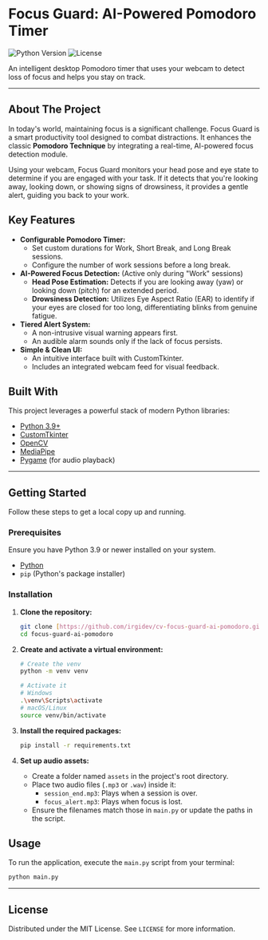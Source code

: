 # Focus Guard: AI-Powered Pomodoro Timer

![Python Version](https://img.shields.io/badge/python-3.9+-blue.svg)
![License](https://img.shields.io/badge/license-MIT-green.svg)

An intelligent desktop Pomodoro timer that uses your webcam to detect loss of focus and helps you stay on track.

---

## About The Project

In today's world, maintaining focus is a significant challenge. Focus Guard is a smart productivity tool designed to combat distractions. It enhances the classic **Pomodoro Technique** by integrating a real-time, AI-powered focus detection module.

Using your webcam, Focus Guard monitors your head pose and eye state to determine if you are engaged with your task. If it detects that you're looking away, looking down, or showing signs of drowsiness, it provides a gentle alert, guiding you back to your work.

## Key Features

* **Configurable Pomodoro Timer:**
    * Set custom durations for Work, Short Break, and Long Break sessions.
    * Configure the number of work sessions before a long break.
* **AI-Powered Focus Detection:** (Active only during "Work" sessions)
    * **Head Pose Estimation:** Detects if you are looking away (yaw) or looking down (pitch) for an extended period.
    * **Drowsiness Detection:** Utilizes Eye Aspect Ratio (EAR) to identify if your eyes are closed for too long, differentiating blinks from genuine fatigue.
* **Tiered Alert System:**
    * A non-intrusive visual warning appears first.
    * An audible alarm sounds only if the lack of focus persists.
* **Simple & Clean UI:**
    * An intuitive interface built with CustomTkinter.
    * Includes an integrated webcam feed for visual feedback.

## Built With

This project leverages a powerful stack of modern Python libraries:

* [Python 3.9+](https://www.python.org/)
* [CustomTkinter](https://github.com/TomSchimansky/CustomTkinter)
* [OpenCV](https://opencv.org/)
* [MediaPipe](https://mediapipe.dev/)
* [Pygame](https://www.pygame.org/news) (for audio playback)

---

## Getting Started

Follow these steps to get a local copy up and running.

### Prerequisites

Ensure you have Python 3.9 or newer installed on your system.
* [Python](https://www.python.org/downloads/)
* `pip` (Python's package installer)

### Installation

1.  **Clone the repository:**
    ```sh
    git clone [https://github.com/irgidev/cv-focus-guard-ai-pomodoro.git](https://github.com/irgidev/cv-focus-guard-ai-pomodoro.git)
    cd focus-guard-ai-pomodoro
    ```

2.  **Create and activate a virtual environment:**
    ```sh
    # Create the venv
    python -m venv venv

    # Activate it
    # Windows
    .\venv\Scripts\activate
    # macOS/Linux
    source venv/bin/activate
    ```

3.  **Install the required packages:**
    ```sh
    pip install -r requirements.txt
    ```

4.  **Set up audio assets:**
    * Create a folder named `assets` in the project's root directory.
    * Place two audio files (`.mp3` or `.wav`) inside it:
        * `session_end.mp3`: Plays when a session is over.
        * `focus_alert.mp3`: Plays when focus is lost.
    * Ensure the filenames match those in `main.py` or update the paths in the script.

## Usage

To run the application, execute the `main.py` script from your terminal:

```sh
python main.py
```

---

## License

Distributed under the MIT License. See `LICENSE` for more information.